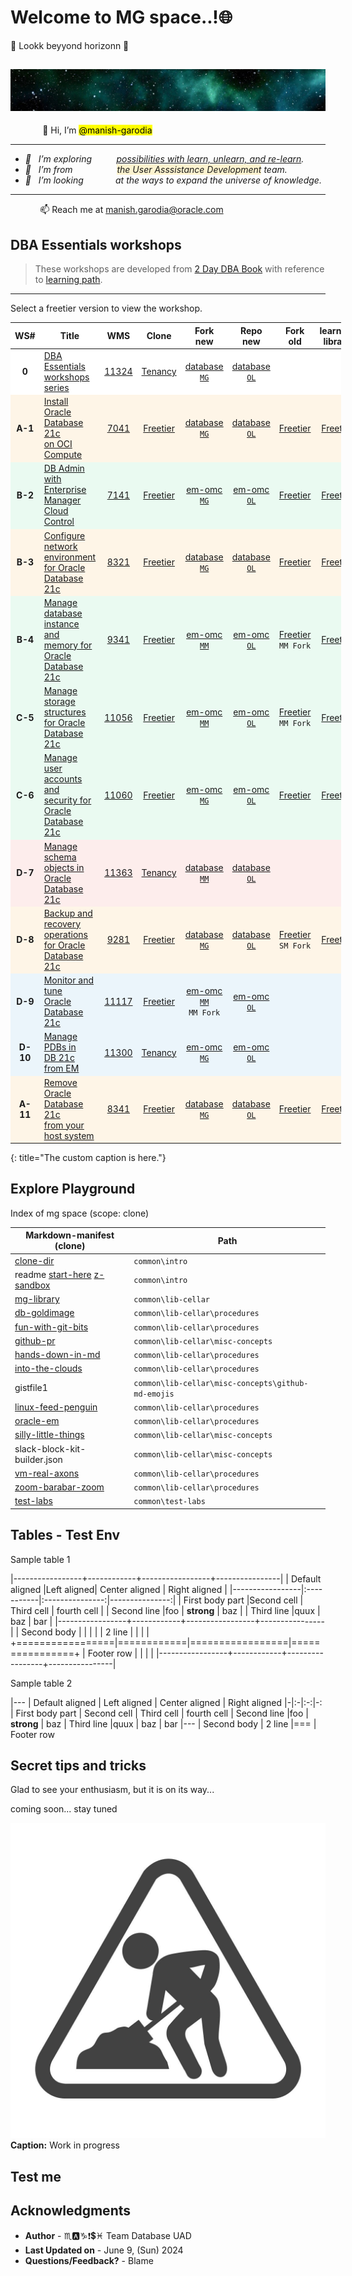 # Welcome to MG space..!🌐

💠 Lookk beyyond horizonn 🚩

![mg space](./../images/mg-space.jpg " ")
----

&nbsp;&nbsp;&nbsp;&nbsp;&nbsp;&nbsp;&nbsp;&nbsp;&nbsp;&nbsp;&nbsp;&nbsp; 👋 Hi, I’m <mark>@manish-garodia</mark>
<i>

----
- 👀 &nbsp;&nbsp;I’m exploring &nbsp;&nbsp;&nbsp;&nbsp;&nbsp;&nbsp;&nbsp;&nbsp;&nbsp;<ins>possibilities with learn, unlearn, and re-learn</ins>.  
- 🌱 &nbsp;&nbsp;I’m from &nbsp;&nbsp;&nbsp;&nbsp;&nbsp;&nbsp;&nbsp;&nbsp;&nbsp;&nbsp;&nbsp;	&nbsp;&nbsp;&nbsp;&nbsp;&nbsp;<span style="background-color: #FCF3CF">the User Asssistance Development</span> team.
- 💞️ &nbsp;&nbsp;I’m looking &nbsp;&nbsp;&nbsp;&nbsp;&nbsp;&nbsp;&nbsp;&nbsp;&nbsp;&nbsp;&nbsp;&nbsp;at the ways to expand the universe of knowledge.
</i>

----
&nbsp;&nbsp;&nbsp;&nbsp;&nbsp;&nbsp;&nbsp;&nbsp;&nbsp;&nbsp;&nbsp;&nbsp;📫 Reach me at [manish.garodia@oracle.com](./files/email.md)

## DBA Essentials workshops

> These workshops are developed from [2 Day DBA Book](https://docs.oracle.com/en/database/oracle/oracle-database/19/admqs/index.html) with reference to [learning path](https://apexapps.oracle.com/pls/apex/f?p=44785:50:1090764338649:::50:P50_COURSE_ID,P50_EVENT_ID:458,6362).

----

Select a freetier version to view the workshop.
<style>
.heatMap {
    width: 105%;
    text-align: left;
}
.heatMap th {
background: light grey;
word-wrap: break-word;
text-align: center;
}
.heatMap tr:nth-child(1) { background: white; }
.heatMap tr:nth-child(2) { background: #FEF5E7; }
.heatMap tr:nth-child(3) { background: #EAFAF1; }
.heatMap tr:nth-child(4) { background: #FEF5E7; }
.heatMap tr:nth-child(5) { background: #EAFAF1; }
.heatMap tr:nth-child(6) { background: #EAFAF1; }
.heatMap tr:nth-child(7) { background: #EAFAF1; }
.heatMap tr:nth-child(8) { background: #FDEDEC; }
.heatMap tr:nth-child(9) { background: #FEF5E7; }
.heatMap tr:nth-child(10) { background: #EBF5FB; }
.heatMap tr:nth-child(11) { background: #EBF5FB; }
.heatMap tr:nth-child(12) { background: #FEF5E7; }
</style>

<div class="heatMap">

| WS# |Title                            | WMS    | Clone        | Fork <br>new | Repo <br>new | Fork <br>old | learning <br>library</br> |
|:----------------:|---------------------------------|:------:|:------------:|:----:|:-------------------------:|:-------------------------:|:-------------------------:|
|**0**             | [DBA Essentials <br>workshops series](https://apexapps.oracle.com/pls/apex/r/dbpm/livelabs/view-workshop?wid=3556) | [11324](https://apex.oraclecorp.com/pls/apex/f?p=24885:320:107749356226205::::P320_ID:11324) | [Tenancy](http://127.0.0.1:5500/database-livelabs/projects/dba-essentials-test/db21c-livelabs-workshops/dbae-master/workshops/tenancy/) | [database `MG`](https://manish-garodia.github.io/database/odb-21c/dba-essentials/dbae-master/workshops/tenancy/) | [database `OL`](https://oracle-livelabs.github.io/database/odb-21c/dba-essentials/dbae-master/workshops/tenancy/) | | |
|**A-1**             | [Install Oracle Database 21c <br>on OCI Compute](http://bit.ly/ws1-installdb) | [7041](https://apex.oraclecorp.com/pls/apex/f?p=24885:320:132855976795220::::P320_ID:7041) | [Freetier](http://127.0.0.1:5500/database-livelabs/projects/dba-essentials-test/db21c-livelabs-workshops/install-db/workshops/freetier/?lab=dbca-typical-advanced#Task3:CreateandConfigureaContainerDatabase(AdvancedMode)) | [database <br>`MG`](https://manish-garodia.github.io/database/odb-21c/dba-essentials/install-db/workshops/freetier/) | [database <br>`OL`](https://oracle-livelabs.github.io/database/odb-21c/dba-essentials/install-db/workshops/freetier/) | [Freetier](https://manish-garodia.github.io/learning-library/data-management-library/database/21c/dba-essentials/install-db/workshops/freetier/) | [Freetier](https://oracle.github.io/learning-library/data-management-library/database/21c/dba-essentials/install-db/workshops/freetier/) |
|**B-2**             | [DB Admin with Enterprise <br>Manager Cloud Control</br>](http://bit.ly/ws2-startemcc) | [7141](https://apex.oraclecorp.com/pls/apex/f?p=24885:320:111226363276646::::P320_ID:7141) | [Freetier](http://127.0.0.1:5500/database-livelabs/projects/dba-essentials-test/db21c-livelabs-workshops/em-dba/workshops/freetier/)  | [em-omc <br>`MG`](https://manish-garodia.github.io/em-omc/enterprise-manager/odb-21c/dba-essentials/em-dba/workshops/freetier/) | [em-omc <br>`OL`](https://oracle-livelabs.github.io/em-omc/enterprise-manager/odb-21c/dba-essentials/em-dba/workshops/freetier/) | [Freetier](https://manish-garodia.github.io/learning-library/data-management-library/database/21c/dba-essentials/em-dba/workshops/freetier/) | [Freetier](https://oracle.github.io/learning-library/data-management-library/database/21c/dba-essentials/em-dba/workshops/freetier/) |
|**B-3**             | [Configure network environment <br>for Oracle Database 21c](https://apexapps.oracle.com/pls/apex/dbpm/r/livelabs/view-workshop?wid=933) | [8321](https://apex.oraclecorp.com/pls/apex/f?p=24885:320:8915333266180::::P320_ID:8321) | [Freetier](http://127.0.0.1:5500/database-livelabs/projects/dba-essentials-test/db21c-livelabs-workshops/configure-network-env/workshops/freetier/) | [database <br>`MG`](https://manish-garodia.github.io/database/odb-21c/dba-essentials/configure-network-env/workshops/freetier/) | [database <br>`OL`](https://oracle-livelabs.github.io/database/odb-21c/dba-essentials/configure-network-env/workshops/freetier/) | [Freetier](https://manish-garodia.github.io/learning-library/data-management-library/database/21c/dba-essentials/configure-network-env/workshops/freetier/) | [Freetier](https://oracle.github.io/learning-library/data-management-library/database/21c/dba-essentials/configure-network-env/workshops/freetier/) |
|**B-4**             | [Manage database instance and <br>memory for Oracle Database 21c](https://apexapps.oracle.com/pls/apex/dbpm/r/livelabs/view-workshop?wid=3003) | [9341](https://apex.oraclecorp.com/pls/apex/f?p=24885:320:8915333266180::::P320_ID:9341) | [Freetier](http://127.0.0.1:5500/database-livelabs/projects/dba-essentials-test/db21c-livelabs-workshops/manage-instance-memory/workshops/freetier/) | [em-omc <br>`MM`](https://manisha-mati.github.io/em-omc/enterprise-manager/odb-21c/dba-essentials/manage-instance-memory/workshops/freetier/) | [em-omc <br>`OL`](https://oracle-livelabs.github.io/em-omc/enterprise-manager/odb-21c/dba-essentials/manage-instance-memory/workshops/freetier/) |  [Freetier](https://manisha-mati.github.io/learning-library/data-management-library/database/21c/dba-essentials/manage-instance-memory/workshops/freetier/) <br>`MM Fork` | [Freetier](https://oracle.github.io/learning-library/data-management-library/database/21c/dba-essentials/manage-instance-memory/workshops/freetier/) |
|**C-5**             | [Manage storage structures <br>for Oracle Database 21c](https://apexapps.oracle.com/pls/apex/dbpm/r/livelabs/view-workshop?wid=3236) | [11056](https://apex.oraclecorp.com/pls/apex/f?p=24885:320:114056386332992::::P320_ID:11056) | [Freetier](http://127.0.0.1:5500/database-livelabs/projects/dba-essentials-test/db21c-livelabs-workshops/manage-storage-structures/workshops/freetier/) | [em-omc <br>`MM`](https://manisha-mati.github.io/em-omc/enterprise-manager/odb-21c/dba-essentials/manage-storage-structures/workshops/freetier/) | [em-omc <br>`OL`](https://oracle-livelabs.github.io/em-omc/enterprise-manager/odb-21c/dba-essentials/manage-storage-structures/workshops/freetier/) | [Freetier](https://manisha-mati.github.io/learning-library/data-management-library/database/21c/dba-essentials/manage-storage-structures/workshops/freetier/)  <br>`MM Fork` | [Freetier](https://oracle.github.io/learning-library/data-management-library/database/21c/dba-essentials/manage-storage-structures/workshops/freetier/)                          |
|**C-6**             | [Manage user accounts and <br>security for Oracle Database 21c](https://apexapps.oracle.com/pls/apex/dbpm/r/livelabs/view-workshop?wid=3201) | [11060](https://apex.oraclecorp.com/pls/apex/f?p=24885:320:106743200474385::::P320_ID:11060) | [Freetier](http://127.0.0.1:5500/database-livelabs/projects/dba-essentials-test/db21c-livelabs-workshops/manage-users-security/workshops/freetier/)  | [em-omc <br>`MG`](https://manish-garodia.github.io/em-omc/enterprise-manager/odb-21c/dba-essentials/manage-users-security/workshops/freetier/) | [em-omc <br>`OL`](https://oracle-livelabs.github.io/em-omc/enterprise-manager/odb-21c/dba-essentials/manage-users-security/workshops/freetier/) | [Freetier](https://manish-garodia.github.io/learning-library/data-management-library/database/21c/dba-essentials/manage-users-security/workshops/freetier/) | [Freetier](https://oracle.github.io/learning-library/data-management-library/database/21c/dba-essentials/manage-users-security/workshops/freetier/) |
|**D-7**             | [Manage schema objects in Oracle Database 21c](https://apexapps.oracle.com/pls/apex/r/dbpm/livelabs/view-workshop?wid=3706)       | [11363](https://apex.oraclecorp.com/pls/apex/f?p=24885:320:8159599585604::::P320_ID:11363) | [Tenancy](http://127.0.0.1:5500/database-livelabs/projects/dba-essentials-test/db21c-livelabs-workshops/manage-schema-objects/workshops/tenancy/) | [database `MM`](https://manisha-mati.github.io/database/odb-21c/dba-essentials/manage-schema-objects/workshops/tenancy/) | [database `OL`](https://oracle-livelabs.github.io/database/odb-21c/dba-essentials/manage-schema-objects/workshops/tenancy/) | | |
|**D-8**             | [Backup and recovery operations <br>for Oracle Database 21c](https://apexapps.oracle.com/pls/apex/dbpm/r/livelabs/view-workshop?wid=3005) | [9281](https://apex.oraclecorp.com/pls/apex/f?p=24885:320:8915333266180::::P320_ID:9281) | [Freetier](http://127.0.0.1:5500/database-livelabs/projects/dba-essentials-test/db21c-livelabs-workshops/backup-recovery/workshops/freetier/) | [database <br>`MG`](https://manish-garodia.github.io/database/odb-21c/dba-essentials/backup-recovery/workshops/freetier/) | [database <br>`OL`](https://oracle-livelabs.github.io/database/odb-21c/dba-essentials/backup-recovery/workshops/freetier/) | [Freetier](https://suremoha.github.io/learning-library/data-management-library/database/21c/dba-essentials/backup-recovery/workshops/freetier/) <br>`SM Fork` | [Freetier](https://oracle.github.io/learning-library/data-management-library/database/21c/dba-essentials/backup-recovery/workshops/freetier/) |
|**D-9**             | [Monitor and tune <br>Oracle Database 21c](https://apexapps.oracle.com/pls/apex/r/dbpm/livelabs/view-workshop?wid=3322) | [11117](https://apex.oraclecorp.com/pls/apex/f?p=24885:320:6098096741669::::P320_ID:11117) | [Freetier](http://127.0.0.1:5500/database-livelabs/projects/dba-essentials-test/db21c-livelabs-workshops/monitor-tune-db/workshops/freetier/) | [em-omc <br>`MM`](https://manisha-mati.github.io/em-omc/enterprise-manager/odb-21c/dba-essentials/monitor-tune-db/workshops/freetier/) <br>`MM Fork` | [em-omc <br>`OL`](https://oracle-livelabs.github.io/em-omc/enterprise-manager/odb-21c/dba-essentials/monitor-tune-db/workshops/freetier/) |  |  |
|**D-10**            | [Manage PDBs in <br>DB 21c from EM ](https://bit.ly/ws10-managepdb)|  [11300](https://apex.oraclecorp.com/pls/apex/f?p=24885:320:9039935857860::::P320_ID:11300)   | [Tenancy](http://127.0.0.1:5500/database-livelabs/projects/dba-essentials-test/db21c-livelabs-workshops/manage-pdb/workshops/tenancy/) |[em-omc <br>`MG`](https://manish-garodia.github.io/em-omc/enterprise-manager/odb-21c/dba-essentials/manage-pdb/workshops/tenancy/)      |  [em-omc <br>`OL`](https://oracle-livelabs.github.io/em-omc/enterprise-manager/odb-21c/dba-essentials/manage-pdb/workshops/tenancy/) | | |
|**A-11**            | [Remove Oracle Database 21c <br>from your host system](https://apexapps.oracle.com/pls/apex/dbpm/r/livelabs/view-workshop?wid=994) | [8341](https://apex.oraclecorp.com/pls/apex/f?p=24885:320:8915333266180::::P320_ID:8341) | [Freetier](http://127.0.0.1:5500/database-livelabs/projects/dba-essentials-test/db21c-livelabs-workshops/remove-db/workshops/freetier/) | [database <br>`MG`](https://manish-garodia.github.io/database/odb-21c/dba-essentials/remove-db/workshops/freetier/) | [database <br>`OL`](https://oracle-livelabs.github.io/database/odb-21c/dba-essentials/remove-db/workshops/freetier/) | [Freetier](https://manish-garodia.github.io/learning-library/data-management-library/database/21c/dba-essentials/remove-db/workshops/freetier/) | [Freetier](https://oracle.github.io/learning-library/data-management-library/database/21c/dba-essentials/remove-db/workshops/freetier/) |
{: title="The custom caption is here."}

</div class="heatMap">

## Explore **Playground**

Index of mg space (scope: clone)

| Markdown-manifest (clone)             | Path                                                   |
|---------------------------------------|--------------------------------------------------------|
| [clone-dir](http://127.0.0.1:5500)    | `common\intro`                                         |
| readme [start-here](http://127.0.0.1:5500/mg-playground/start-here/) <if type="hidden">[z-sandbox](http://127.0.0.1:5500/mg-playground/z-sandbox/)</if>             | `common\intro`  		     |
| [mg-library](http://127.0.0.1:5500/mg-playground/mg-library/)   | `common\lib-cellar`          |
| [db-goldimage](http://127.0.0.1:5500/mg-playground/topic-title/db-goldimage/)  				 |  `common\lib-cellar\procedures`          |
| [fun-with-git-bits](http://127.0.0.1:5500/mg-playground/topic-title/fun-with-git-bits/)        | `common\lib-cellar\procedures`          |
|<if type="hidden"> [github-pr](http://127.0.0.1:5500/mg-playground/topic-title/github-pr/)		 | `common\lib-cellar\misc-concepts` </if> |
| [hands-down-in-md](http://127.0.0.1:5500/mg-playground/topic-title/hands-down-in-md/)          |  `common\lib-cellar\procedures`          |
| [into-the-clouds](http://127.0.0.1:5500/mg-playground/topic-title/into-the-clouds/)  			 | `common\lib-cellar\procedures`          |
| gistfile1             				|  `common\lib-cellar\misc-concepts\github-md-emojis`    |
| [linux-feed-penguin](http://127.0.0.1:5500/mg-playground/topic-title/linux-feed-penguin/) 	 | `common\lib-cellar\procedures`          |
| [oracle-em](http://127.0.0.1:5500/mg-playground/topic-title/oracle-em/)                  		 | `common\lib-cellar\procedures`          |
| [silly-little-things](http://127.0.0.1:5500/mg-playground/topic-title/silly-little-things/)    | `common\lib-cellar\misc-concepts`          |
| slack-block-kit-builder.json          | `common\lib-cellar\misc-concepts`                      |
| [vm-real-axons](http://127.0.0.1:5500/mg-playground/topic-title/vm-real-axons/)  			     | `common\lib-cellar\procedures`          |
| [zoom-barabar-zoom](http://127.0.0.1:5500/mg-playground/topic-title/zoom-barabar-zoom/)        | `common\lib-cellar\procedures`          |
| [test-labs](http://127.0.0.1:5500/mg-playground/common/test-labs/)        				 	 | `common\test-labs`          			   |

## Tables - Test Env

Sample table 1

|-----------------+------------+-----------------+----------------|
| Default aligned |Left aligned| Center aligned  | Right aligned  |
|-----------------|:-----------|:---------------:|---------------:|
| First body part |Second cell | Third cell      | fourth cell    |
| Second line     |foo         | **strong**      | baz            |
| Third line      |quux        | baz             | bar            |
|-----------------+------------+-----------------+----------------|
| Second body     |            |                 |                |
| 2 line          |            |                 |                |
+=================|============|=================|================+
| Footer row      |            |                 |                |
|-----------------+------------+-----------------+----------------|


Sample table 2

|---
| Default aligned | Left aligned | Center aligned | Right aligned
|-|:-|:-:|-:
| First body part | Second cell | Third cell | fourth cell
| Second line |foo | **strong** | baz
| Third line |quux | baz | bar
|---
| Second body
| 2 line
|===
| Footer row

## Secret tips and tricks

Glad to see your enthusiasm, but it is on its way...

coming soon... stay tuned

![Alt text Work-in-progress](./../images/maintenance-work-in-progress.jpg " Title wip")**Caption:** Work in progress

## Test me

[](include:test-lab)

## Acknowledgments

 - **Author** - ♏🅰️♑❗💲♓ Team Database UAD
 - **Last Updated on** - June 9, (Sun) 2024
 - **Questions/Feedback?** - Blame [](include:profile)

<if type="hidden"> </if>

<!---
manish-garodia/manish-garodia is a ✨ special ✨ repository because its `README.md` (this file) appears on your GitHub profile.
You can click the Preview link to take a look at your changes.
--->
